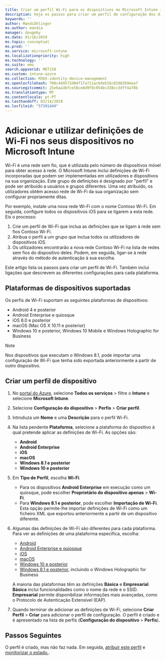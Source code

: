 ```yaml
---
title: Criar um perfil Wi-Fi para os dispositivos no Microsoft Intune – Azure | Microsoft Docs
description: Veja os passos para criar um perfil de configuração dos dispositivos de Wi-Fi no Microsoft Intune. Crie perfis para Android, Android Enterprise, Quiosque do Android, iOS, macOS, Windows 10 e posterior e Windows Holographic for Business. Utilize estes perfis para criar uma ligação Wi-Fi para utilizar certificados, escolher um tipo de EAP, selecionar um método de autenticação, ativar um proxy e mais.
keywords: ''
author: MandiOhlinger
ms.author: mandia
manager: dougeby
ms.date: 01/16/2019
ms.topic: conceptual
ms.prod: ''
ms.service: microsoft-intune
ms.localizationpriority: high
ms.technology: ''
ms.suite: ems
search.appverid: MET150
ms.custom: intune-azure
ms.collection: M365-identity-device-management
ms.openlocfilehash: 708c4d4572d84f17a711ac6deb16c02d82b9eea7
ms.sourcegitcommit: 25e6aa3bfce58ce8d9f8c054bc338cc3dff4a78b
ms.translationtype: MT
ms.contentlocale: pt-PT
ms.lasthandoff: 03/14/2019
ms.locfileid: "57391449"
---
```

# <a name="add-and-use-wi-fi-settings-on-your-devices-in-microsoft-intune"></a>Adicionar e utilizar definições de Wi-Fi nos seus dispositivos no Microsoft Intune

Wi-Fi é uma rede sem fio, que é utilizada pelo número de dispositivos móvel para obter acesso à rede. O Microsoft Intune inclui definições de Wi-Fi incorporadas que podem ser implementadas em utilizadores e dispositivos na sua organização. Este grupo de definições é designado por "perfil" e pode ser atribuído a usuários e grupos diferentes. Uma vez atribuído, os utilizadores obtêm acesso rede de Wi-Fi da sua organização sem configurar propriamente ditas.

Por exemplo, instale uma nova rede Wi-Fi com o nome Contoso Wi-Fi. Em seguida, configure todos os dispositivos iOS para se ligarem a esta rede. Eis o processo:

1. Crie um perfil de Wi-Fi que inclua as definições que se ligam à rede sem fios Contoso Wi-Fi.
2. Atribua o perfil a um grupo que inclua todos os utilizadores de dispositivos iOS.
3. Os utilizadores encontrarão a nova rede Contoso Wi-Fi na lista de redes sem fios do dispositivo deles. Podem, em seguida, ligar-se à rede através do método de autenticação à sua escolha.

Este artigo lista os passos para criar um perfil de Wi-Fi. Também inclui ligações que descrevem as diferentes configurações para cada plataforma.

## <a name="supported-device-platforms"></a>Plataformas de dispositivos suportadas

Os perfis de Wi-Fi suportam as seguintes plataformas de dispositivos:

- Android 4 e posterior
- Android Enterprise e quiosque
- iOS 8.0 e posterior
- macOS (Mac OS X 10.11 e posterior)
- Windows 10 e posterior, Windows 10 Mobile e Windows Holographic for Business

> [!NOTE]
> Nos dispositivos que executam o Windows 8.1, pode importar uma configuração de Wi-Fi que tenha sido exportada anteriormente a partir de outro dispositivo.

## <a name="create-a-device-profile"></a>Criar um perfil de dispositivo

1. No [portal do Azure](https://portal.azure.com), selecione **Todos os serviços** > filtre o **Intune** e selecione **Microsoft Intune**. 
2. Selecione **Configuração do dispositivo** > **Perfis** > **Criar perfil**.
3. Introduza um **Nome** e uma **Descrição** para o perfil Wi-Fi.
4. Na lista pendente **Plataforma**, selecione a plataforma do dispositivo à qual pretende aplicar as definições de Wi-Fi. As opções são:

    - **Android**
    - **Android Enterprise**
    - **iOS**
    - **macOS**
    - **Windows 8.1 e posterior**
    - **Windows 10 e posterior**

5. Em **Tipo de Perfil**, escolha **Wi-Fi**.

    - Para os dispositivos **Android Enterprise** em execução como um quiosque, pode escolher **Proprietário do dispositivo apenas** > **Wi-Fi**.
    - Para **Windows 8.1 e posterior**, pode escolher **Importação de Wi-Fi**. Esta opção permite-lhe importar definições de Wi-Fi como um ficheiro XML que exportou anteriormente a partir de um dispositivo diferente.

6. Algumas das definições de Wi-Fi são diferentes para cada plataforma. Para ver as definições de uma plataforma específica, escolha:

    - [Android](wi-fi-settings-android.md)
    - [Android Enterprise e quiosque](wi-fi-settings-android-enterprise.md)
    - [iOS](wi-fi-settings-ios.md)
    - [macOS](wi-fi-settings-macos.md)
    - [Windows 10 e posterior](wi-fi-settings-windows.md)
    - [Windows 8.1 e posterior](wi-fi-settings-import-windows-8-1.md), incluindo o Windows Holographic for Business

    A maioria das plataformas têm as definições **Básica** e **Empresarial**. **Básica** inclui funcionalidades como o nome da rede e o SSID. **Empresarial** permite disponibilizar informações mais avançadas, como o Protocolo de Autenticação Extensível (EAP).

7. Quando terminar de adicionar as definições de Wi-Fi, selecione **Criar Perfil** > **Criar** para adicionar o perfil de configuração. O perfil é criado e é apresentado na lista de perfis (**Configuração do dispositivo** > **Perfis**).

## <a name="next-steps"></a>Passos Seguintes

O perfil é criado, mas não faz nada. Em seguida, [atribuir este perfil](device-profile-assign.md) e [monitorizar o estado.](device-profile-monitor.md).
